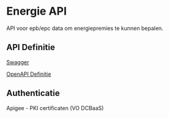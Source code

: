 # Energie API

API voor epb/epc data om energiepremies te kunnen bepalen.

## API Definitie

[Swagger](https://ovo000090.github.io/VEKA_REST_API/?urls.primaryName=V1+-+Energiepremies+API+-+TEST)

[OpenAPI Definitie](../energiepremies/energiepremies-api-test-v1.yaml)

## Authenticatie
Apigee - PKI certificaten (VO DCBaaS)
